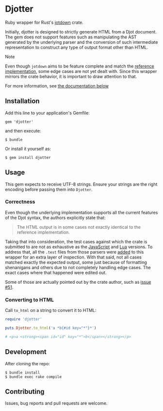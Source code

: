 # Djotter

Ruby wrapper for Rust's [jotdown][djot-rs] crate.

Initially, djotter is designed to strictly generate HTML from a Djot document. The gem does not support features such as manipulating the AST generated by the underlying parser and the conversion of such intermediate representation to construct any type of output format other than HTML.

> [!NOTE]
> Even though `jotdown` aims to be feature complete and match the [reference implementation][djot-js], some edge cases are not yet dealt with. Since this wrapper mirrors the crate behavior, it is important to draw attention to that.
>
> For more information, see [the documentation below](#correctness)

[djot-rs]: https://github.com/hellux/jotdown
[djot-js]: https://github.com/jgm/djot.js

## Installation

Add this line to your application's Gemfile:

    gem 'djotter'

and then execute:
    
    $ bundle

Or install it yourself as:

    $ gem install djotter

## Usage

This gem expects to receive UTF-8 strings. Ensure your strings are the right encoding before passing them into `Djotter`.

### Correctness

Even though the underlying implementation supports all the current features of the Djot syntax, the authors explicitly state that:

> The HTML output is in some cases not exactly identical to the reference implementation.

Taking that into consideration, the test cases against which the crate is submitted to are not as exhaustive as the [JavaScript][djot-js] and [Lua][djot-lua] versions. To address that, all the `.test` files from those parsers were [added][test-cases] to this wrapper for an extra layer of inspection. With that said, not all cases matched exactly the expected output, some just because of formatting shenanigans and others due to not completely handling edge cases. The exact cases where that happened were edited out.

Some of those are actually pointed out by the crate author, such as [issue #51][issue-51].

[djot-lua]: https://github.com/jgm/djot.lua
[test-cases]: ./spec/cases/
[issue-51]: https://github.com/hellux/jotdown/issues/51

### Converting to HTML

Call `to_html` on a string to convert it to HTML:

```ruby
require 'djotter'

puts Djotter.to_html('a *b{#id key="*"}*')

# <p>a <strong><span id="id" key="*">b</span></strong></p>
```

## Development

After cloning the repo:

    $ bundle install
    $ bundle exec rake compile

## Contributing

Issues, bug reports and pull requests are welcome.
